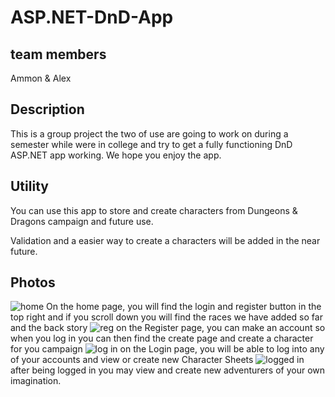 # ASP.NET-DnD-App

## team members
Ammon & Alex
## Description
This is a group project the two of use are going to work on during a semester while were in college and try to get a fully functioning DnD ASP.NET app working. 
 We hope you enjoy the app.
## Utility
You can use this app to store and create characters from Dungeons & Dragons campaign and future use.

Validation and a easier way to create a characters will be added in the near future.

## Photos
![home](https://user-images.githubusercontent.com/80292719/145855174-6618a14c-dedf-4785-9e82-3d5ab46775a3.png)
On the home page, you will find the login and register button in the top right and if you scroll down you will find the races we have added so far and the back story
![reg](https://user-images.githubusercontent.com/80292719/145855508-2c05f55a-346f-4364-b659-9157007de498.png)
on the Register page, you can make an account so when you log in you can then find the create page and create a character for you campaign 
![log in](https://user-images.githubusercontent.com/80292719/145855480-a47d39b2-1a73-4708-bf8a-0a2b65fc65c4.png)
on the Login page, you will be able to log into any of your accounts and view or create new Character Sheets 
![logged in](https://user-images.githubusercontent.com/80292719/145856451-f44327f6-4a92-432a-9c3f-02b925e6caa7.png)
after being logged in you may view and create new adventurers of your own imagination. 

